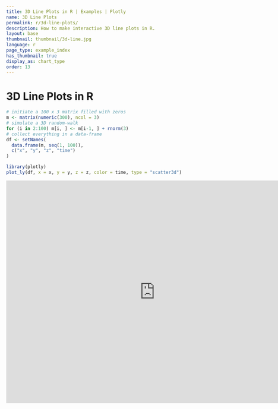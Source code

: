 ```yaml
---
title: 3D Line Plots in R | Examples | Plotly
name: 3D Line Plots
permalink: r/3d-line-plots/
description: How to make interactive 3D line plots in R.
layout: base
thumbnail: thumbnail/3d-line.jpg
language: r
page_type: example_index
has_thumbnail: true
display_as: chart_type
order: 13
---
```



# 3D Line Plots in R


```r
# initiate a 100 x 3 matrix filled with zeros
m <- matrix(numeric(300), ncol = 3)
# simulate a 3D random-walk
for (i in 2:100) m[i, ] <- m[i-1, ] + rnorm(3)
# collect everything in a data-frame
df <- setNames(
  data.frame(m, seq(1, 100)),
  c("x", "y", "z", "time")
)

library(plotly)
plot_ly(df, x = x, y = y, z = z, color = time, type = "scatter3d")
```

<iframe height="600" id="igraph" scrolling="no" seamless="seamless" src="https://plot.ly/~RPlotBot/163.embed" width="800" frameBorder="0"></iframe>
